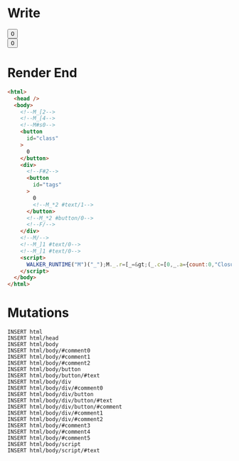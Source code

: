 # Write
  <!--M_[2--><!--M_[4--><!--M#s0--><button id=class>0</button><div><!--F#2--><button id=tags>0<!--M_*2 #text/1--></button><!--M_*2 #button/0--><!--F/--></div><!--M/--><!--M_]1 #text/0--><!--M_]1 #text/0--><script>WALKER_RUNTIME("M")("_");M._.r=[_=>(_.c=[0,_.a={count:0,"ClosureScopes:count":_.d=new Set,"ConditionalScope:#text/0":_.b={m5c:"s0-2","ClosureSignalIndex:count":0},"ConditionalRenderer:#text/0":_._.$compat_renderer(_._["__tests__/components/class-layout.marko"])},_.b,{m5c:"s0"}],_.b._=_.a,(_.d).add(_.b),_.c),2,"$compat_setScope",2,"__tests__/template.marko_1_count"];M._.w();$MC=(window.$MC||[]).concat({"o":{"w":[["s0",0,{"renderBody":["__tests__/template.marko_1_renderer",1]},{"f":1}]],"t":["__tests__/components/class-layout.marko"]},"$$":[{"l":["w",0,3,"r"],"r":["w",0,2,"renderBody"]}]});M._.r.push(_=>(_.e=[-3,_.a,2,_.f={}],(_.a["ConditionalScope:#text/0"]=_.f),_.e),3,"$compat_setScope");M._.w()</script>

# Render End
```html
<html>
  <head />
  <body>
    <!--M_[2-->
    <!--M_[4-->
    <!--M#s0-->
    <button
      id="class"
    >
      0
    </button>
    <div>
      <!--F#2-->
      <button
        id="tags"
      >
        0
        <!--M_*2 #text/1-->
      </button>
      <!--M_*2 #button/0-->
      <!--F/-->
    </div>
    <!--M/-->
    <!--M_]1 #text/0-->
    <!--M_]1 #text/0-->
    <script>
      WALKER_RUNTIME("M")("_");M._.r=[_=&gt;(_.c=[0,_.a={count:0,"ClosureScopes:count":_.d=new Set,"ConditionalScope:#text/0":_.b={m5c:"s0-2","ClosureSignalIndex:count":0},"ConditionalRenderer:#text/0":_._.$compat_renderer(_._["__tests__/components/class-layout.marko"])},_.b,{m5c:"s0"}],_.b._=_.a,(_.d).add(_.b),_.c),2,"$compat_setScope",2,"__tests__/template.marko_1_count"];M._.w();$MC=(window.$MC||[]).concat({"o":{"w":[["s0",0,{"renderBody":["__tests__/template.marko_1_renderer",1]},{"f":1}]],"t":["__tests__/components/class-layout.marko"]},"$$":[{"l":["w",0,3,"r"],"r":["w",0,2,"renderBody"]}]});M._.r.push(_=&gt;(_.e=[-3,_.a,2,_.f={}],(_.a["ConditionalScope:#text/0"]=_.f),_.e),3,"$compat_setScope");M._.w()
    </script>
  </body>
</html>
```

# Mutations
```
INSERT html
INSERT html/head
INSERT html/body
INSERT html/body/#comment0
INSERT html/body/#comment1
INSERT html/body/#comment2
INSERT html/body/button
INSERT html/body/button/#text
INSERT html/body/div
INSERT html/body/div/#comment0
INSERT html/body/div/button
INSERT html/body/div/button/#text
INSERT html/body/div/button/#comment
INSERT html/body/div/#comment1
INSERT html/body/div/#comment2
INSERT html/body/#comment3
INSERT html/body/#comment4
INSERT html/body/#comment5
INSERT html/body/script
INSERT html/body/script/#text
```